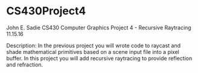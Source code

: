 # CS430Project4
John E. Sadie
CS430 Computer Graphics
Project 4 - Recursive Raytracing
11.15.16


Description:
In the previous project you will wrote code to raycast and shade mathematical primitives based
on a scene input file into a pixel buffer. In this project you will add recursive raytracing to
provide reflection and refraction.
